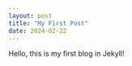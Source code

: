 ```yaml
---
layout: post
title: "My First Post"
date: 2024-02-22
---
```

Hello, this is my first blog in Jekyll!
